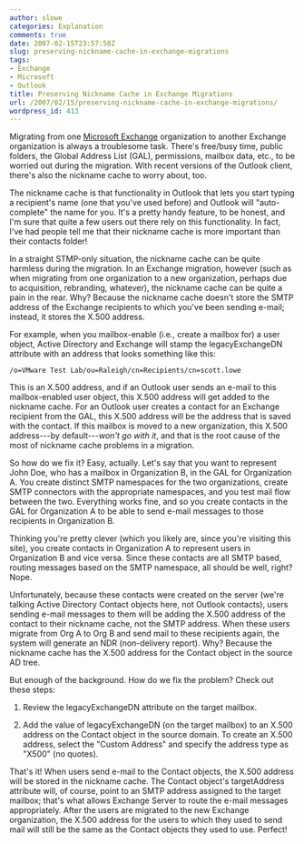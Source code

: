 ```yaml
---
author: slowe
categories: Explanation
comments: true
date: 2007-02-15T23:57:58Z
slug: preserving-nickname-cache-in-exchange-migrations
tags:
- Exchange
- Microsoft
- Outlook
title: Preserving Nickname Cache in Exchange Migrations
url: /2007/02/15/preserving-nickname-cache-in-exchange-migrations/
wordpress_id: 413
---
```


Migrating from one [Microsoft Exchange](http://www.microsoft.com/exchange/default.mspx) organization to another Exchange organization is always a troublesome task. There's free/busy time, public folders, the Global Address List (GAL), permissions, mailbox data, etc., to be worried out during the migration. With recent versions of the Outlook client, there's also the nickname cache to worry about, too.

The nickname cache is that functionality in Outlook that lets you start typing a recipient's name (one that you've used before) and Outlook will "auto-complete" the name for you. It's a pretty handy feature, to be honest, and I'm sure that quite a few users out there rely on this functionality. In fact, I've had people tell me that their nickname cache is more important than their contacts folder!

In a straight STMP-only situation, the nickname cache can be quite harmless during the migration. In an Exchange migration, however (such as when migrating from one organization to a new organization, perhaps due to acquisition, rebranding, whatever), the nickname cache can be quite a pain in the rear. Why? Because the nickname cache doesn't store the SMTP address of the Exchange recipients to which you've been sending e-mail; instead, it stores the X.500 address.

For example, when you mailbox-enable (i.e., create a mailbox for) a user object, Active Directory and Exchange will stamp the legacyExchangeDN attribute with an address that looks something like this:

```text
/o=VMware Test Lab/ou=Raleigh/cn=Recipients/cn=scott.lowe
```

This is an X.500 address, and if an Outlook user sends an e-mail to this mailbox-enabled user object, this X.500 address will get added to the nickname cache. For an Outlook user creates a contact for an Exchange recipient from the GAL, this X.500 address will be the address that is saved with the contact. If this mailbox is moved to a new organization, this X.500 address---by default---_won't go with it_, and that is the root cause of the most of nickname cache problems in a migration.

So how do we fix it? Easy, actually. Let's say that you want to represent John Doe, who has a mailbox in Organization B, in the GAL for Organization A. You create distinct SMTP namespaces for the two organizations, create SMTP connectors with the appropriate namespaces, and you test mail flow between the two. Everything works fine, and so you create contacts in the GAL for Organization A to be able to send e-mail messages to those recipients in Organization B.

Thinking you're pretty clever (which you likely are, since you're visiting this site), you create contacts in Organization A to represent users in Organization B and vice versa. Since these contacts are all SMTP based, routing messages based on the SMTP namespace, all should be well, right? Nope.

Unfortunately, because these contacts were created on the server (we're talking Active Directory Contact objects here, not Outlook contacts), users sending e-mail messages to them will be adding the X.500 address of the contact to their nickname cache, not the SMTP address. When these users migrate from Org A to Org B and send mail to these recipients again, the system will generate an NDR (non-delivery report). Why? Because the nickname cache has the X.500 address for the Contact object in the source AD tree.

But enough of the background. How do we fix the problem? Check out these steps:

1. Review the legacyExchangeDN attribute on the target mailbox.

2. Add the value of legacyExchangeDN (on the target mailbox) to an X.500 address on the Contact object in the source domain. To create an X.500 address, select the "Custom Address" and specify the address type as "X500" (no quotes).

That's it! When users send e-mail to the Contact objects, the X.500 address will be stored in the nickname cache. The Contact object's targetAddress attribute will, of course, point to an SMTP address assigned to the target mailbox; that's what allows Exchange Server to route the e-mail messages appropriately. After the users are migrated to the new Exchange organization, the X.500 address for the users to which they used to send mail will still be the same as the Contact objects they used to use. Perfect!
